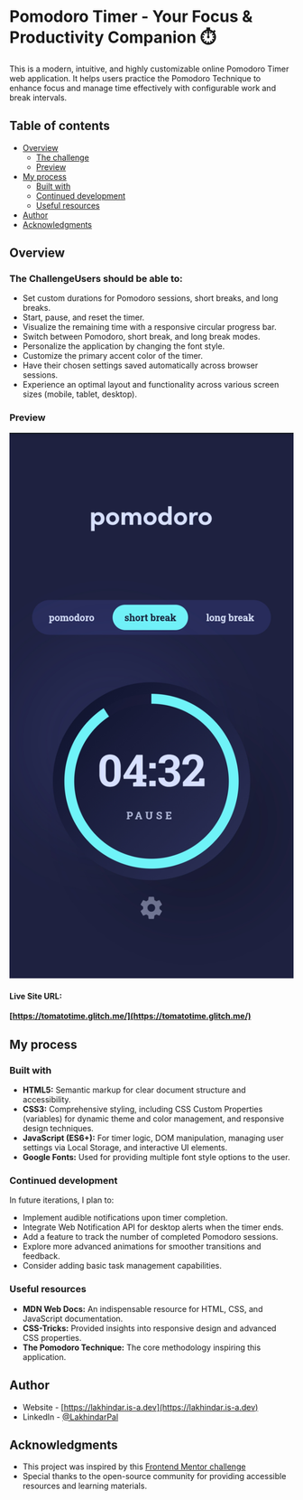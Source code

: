# Pomodoro Timer - Your Focus & Productivity Companion ⏱️

This is a modern, intuitive, and highly customizable online Pomodoro Timer web application. It helps users practice the Pomodoro Technique to enhance focus and manage time effectively with configurable work and break intervals.

## Table of contents

- [Overview](#overview)
  - [The challenge](#the-challenge)
  - [Preview](#preview)
- [My process](#my-process)
  - [Built with](#built-with)
  - [Continued development](#continued-development)
  - [Useful resources](#useful-resources)
- [Author](#author)
- [Acknowledgments](#acknowledgments)

## Overview

### The ChallengeUsers should be able to:

- Set custom durations for Pomodoro sessions, short breaks, and long breaks.
- Start, pause, and reset the timer.
- Visualize the remaining time with a responsive circular progress bar.
- Switch between Pomodoro, short break, and long break modes.
- Personalize the application by changing the font style.
- Customize the primary accent color of the timer.
- Have their chosen settings saved automatically across browser sessions.
- Experience an optimal layout and functionality across various screen sizes (mobile, tablet, desktop).

### Preview

![screenshot](/screenshot.jpg)

#### Live Site URL:

**[https://tomatotime.glitch.me/](https://tomatotime.glitch.me/)**

## My process

### Built with

- **HTML5:** Semantic markup for clear document structure and accessibility.
- **CSS3:** Comprehensive styling, including CSS Custom Properties (variables) for dynamic theme and color management, and responsive design techniques.
- **JavaScript (ES6+):** For timer logic, DOM manipulation, managing user settings via Local Storage, and interactive UI elements.
- **Google Fonts:** Used for providing multiple font style options to the user.

### Continued development

In future iterations, I plan to:

- Implement audible notifications upon timer completion.
- Integrate Web Notification API for desktop alerts when the timer ends.
- Add a feature to track the number of completed Pomodoro sessions.
- Explore more advanced animations for smoother transitions and feedback.
- Consider adding basic task management capabilities.

### Useful resources

- **MDN Web Docs:** An indispensable resource for HTML, CSS, and JavaScript documentation.
- **CSS-Tricks:** Provided insights into responsive design and advanced CSS properties.
- **The Pomodoro Technique:** The core methodology inspiring this application.

## Author

- Website - [https://lakhindar.is-a.dev](https://lakhindar.is-a.dev)
- LinkedIn - [@LakhindarPal](https://www.linkedin.com/in/LakhindarPal)

## Acknowledgments

- This project was inspired by this [Frontend Mentor challenge](https://www.frontendmentor.io/challenges/pomodoro-app-KBFnycJ6G)
- Special thanks to the open-source community for providing accessible resources and learning materials.
